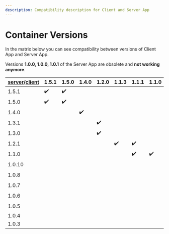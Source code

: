 ```yaml
---
description: Compatibility description for Client and Server App
---
```


# Container Versions

In the matrix below you can see compatibility between versions of Client App and Server App.

Versions **1.0.0, 1.0.0, 1.0.1** of the Server App are obsolete and **not working anymore**.

| [server](https://hub.docker.com/r/decisionrules/server)/[client](https://hub.docker.com/r/decisionrules/client) | 1.5.1 | 1.5.0 | 1.4.0 | 1.2.0 | 1.1.3 | 1.1.1 | 1.1.0 | 1.0.5 | 1.0.3 | 1.0.2 |
| --------------------------------------------------------------------------------------------------------------- | ----- | ----- | ----- | ----- | ----- | ----- | ----- | ----- | ----- | ----- |
| 1.5.1                                                                                                           | ✔️    | ✔️    |       |       |       |       |       |       |       |       |
| 1.5.0                                                                                                           | ✔️    | ✔️    |       |       |       |       |       |       |       |       |
| 1.4.0                                                                                                           |       |       | ✔️    |       |       |       |       |       |       |       |
| 1.3.1                                                                                                           |       |       |       | ✔️    |       |       |       |       |       |       |
| 1.3.0                                                                                                           |       |       |       | ✔️    |       |       |       |       |       |       |
| 1.2.1                                                                                                           |       |       |       |       | ✔️    | ✔️    |       |       |       |       |
| 1.1.0                                                                                                           |       |       |       |       |       | ✔️    | ✔️    |       |       |       |
| 1.0.10                                                                                                          |       |       |       |       |       |       |       | ✔️    |       |       |
| 1.0.8                                                                                                           |       |       |       |       |       |       |       |       | ✔️    | ✔️    |
| 1.0.7                                                                                                           |       |       |       |       |       |       |       |       | ✔️    | ✔️    |
| 1.0.6                                                                                                           |       |       |       |       |       |       |       |       | ✔️    | ✔️    |
| 1.0.5                                                                                                           |       |       |       |       |       |       |       |       | ✔️    | ✔️    |
| 1.0.4                                                                                                           |       |       |       |       |       |       |       |       |       |       |
| 1.0.3                                                                                                           |       |       |       |       |       |       |       |       |       |       |
